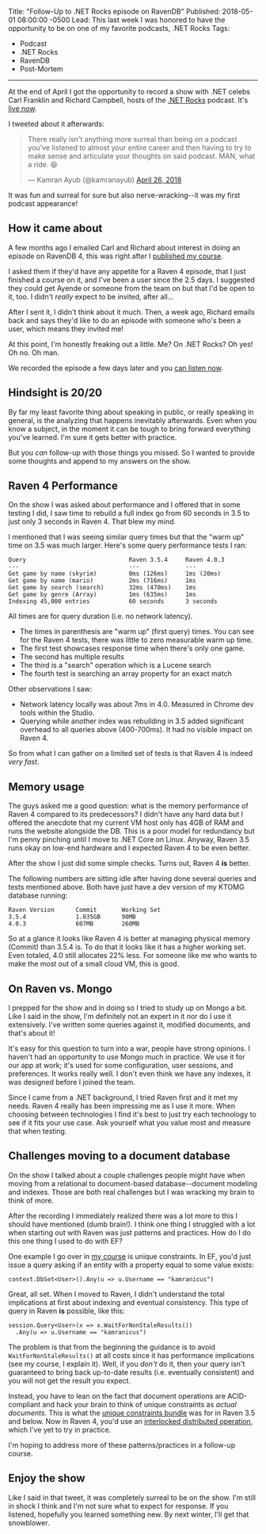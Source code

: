 Title: "Follow-Up to .NET Rocks episode on RavenDB"
Published: 2018-05-01 08:00:00 -0500
Lead: This last week I was honored to have the opportunity to be on one of my favorite podcasts, .NET Rocks
Tags:
- Podcast
- .NET Rocks
- RavenDB
- Post-Mortem
---

At the end of April I got the opportunity to record a show with .NET celebs Carl Franklin and Richard Campbell, hosts of the [.NET Rocks][dotnetrocks] podcast. It's [live now][episode]. 

I tweeted about it afterwards:

<blockquote class="twitter-tweet" data-lang="en"><p lang="en" dir="ltr">There really isn&#39;t anything more surreal than being on a podcast you&#39;ve listened to almost your entire career and then having to try to make sense and articulate your thoughts on said podcast. MAN, what a ride. 😆</p>&mdash; Kamran Ayub (@kamranayub) <a href="https://twitter.com/kamranayub/status/989605608541376513?ref_src=twsrc%5Etfw">April 26, 2018</a></blockquote>
<script async src="https://platform.twitter.com/widgets.js" charset="utf-8"></script>

It was fun and surreal for sure but also nerve-wracking--it was my first podcast appearance!

## How it came about

A few months ago I emailed Carl and Richard about interest in doing an episode on RavenDB 4, this was right after I [published my course][ravendb4-course].

I asked them if they'd have any appetite for a Raven 4 episode, that I just finished a course on it, and I've been a user since the 2.5 days. I suggested they could get Ayende or someone from the team on but that I'd be open to it, too. I didn't *really* expect to be invited, after all...

After I sent it, I didn't think about it much. Then, a week ago, Richard emails back and says they'd like to do an episode with someone who's been a user, which means they invited me!

At this point, I'm honestly freaking out a little. Me? On .NET Rocks? Oh yes! Oh no. Oh man.

We recorded the episode a few days later and you [can listen now][episode].

## Hindsight is 20/20

By far my least favorite thing about speaking in public, or really speaking in general, is the analyzing that happens inevitably afterwards. Even when you know a subject, in the moment it can be tough to bring forward everything you've learned. I'm sure it gets better with practice.

But you *can* follow-up with those things you missed. So I wanted to provide some thoughts and append to my answers on the show.

## Raven 4 Performance

On the show I was asked about performance and I offered that in some testing I did, I saw time to rebuild a full index go from 60 seconds in 3.5 to just only 3 seconds in Raven 4. That blew my mind.

I mentioned that I was seeing similar query times but that the "warm up" time on 3.5 was much larger. Here's some query performance tests I ran:

    Query                             Raven 3.5.4     Raven 4.0.3
    ---                               ---             ---
    Get game by name (skyrim)         0ms (126ms)     1ms (20ms)
    Get game by name (mario)          2ms (716ms)     1ms    
    Get game by search (search)       32ms (470ms)    1ms
    Get game by genre (Array)         1ms (635ms)     1ms
    Indexing 45,000 entries           60 seconds      3 seconds

All times are for query duration (i.e. no network latency). 

- The times in parenthesis are "warm up" (first query) times. You can see for the Raven 4 tests, there was little to zero measurable warm up time.
- The first test showcases response time when there's only one game.
- The second has multiple results
- The third is a "search" operation which is a Lucene search
- The fourth test is searching an array property for an exact match

Other observations I saw:

- Network latency locally was about 7ms in 4.0. Measured in Chrome dev tools within the Studio.
- Querying while another index was rebuilding in 3.5 added significant overhead to all queries above (400-700ms). It had no visible impact on Raven 4.

So from what I can gather on a limited set of tests is that Raven 4 is indeed *very fast*.

## Memory usage

The guys asked me a good question: what is the memory performance of Raven 4 compared to its predecessors? I didn't have any hard data but I offered the anecdote that my current VM host only has 4GB of RAM and runs the website alongside the DB. This is a poor model for redundancy but I'm penny pinching until I move to .NET Core on Linux. Anyway, Raven 3.5 runs okay on low-end hardware and I expected Raven 4 to be even better.

After the show I just did some simple checks. Turns out, Raven 4 **is** better. 

The following numbers are sitting idle after having done several queries and tests mentioned above. Both have just have a dev version of my KTOMG database running:

    Raven Version      Commit       Working Set
    3.5.4              1.035GB      90MB
    4.0.3              607MB        260MB

So at a glance it looks like Raven 4 is better at managing physical memory (Commit) than 3.5.4 is. To do that it looks like it has a higher working set. Even totaled, 4.0 still allocates 22% less. For someone like me who wants to make the most out of a small cloud VM, this is good.

## On Raven vs. Mongo

I prepped for the show and in doing so I tried to study up on Mongo a bit. Like I said in the show, I'm definitely not an expert in it nor do I use it extensively. I've written some queries against it, modified documents, and that's about it!

It's easy for this question to turn into a war, people have strong opinions. I haven't had an opportunity to use Mongo much in practice. We use it for our app at work; it's used for some configuration, user sessions, and preferences. It works really well. I don't even think we have any indexes, it was designed before I joined the team. 

Since I came from a .NET background, I tried Raven first and it met my needs. Raven 4 really has been impressing me as I use it more. When choosing between technologies I find it's best to just try each technology to see if it fits your use case. Ask yourself what you value most and measure that when testing.

## Challenges moving to a document database

On the show I talked about a couple challenges people might have when moving from a relational to document-based database--document modeling and indexes. Those are both real challenges but I was wracking my brain to think of more.

After the recording I immediately realized there was a lot more to this I should have mentioned (dumb brain!). I think one thing I struggled with a lot when starting out with Raven was just patterns and practices. How do I do this one thing I used to do with EF? 

One example I go over in [my course][ravendb4-course] is unique constraints. In EF, you'd just issue a query asking if an entity with a property equal to some value exists:

    context.DbSet<User>().Any(u => u.Username == "kamranicus")

Great, all set. When I moved to Raven, I didn't understand the total implications at first about indexing and eventual consistency. This type of query in Raven **is** possible, like this:

    session.Query<User>(x => x.WaitForNonStaleResults())
      .Any(u => u.Username == "kamranicus")

The problem is that from the beginning the guidance is to avoid `WaitForNonStaleResults()` at all costs since it has performance implications (see my course, I explain it). Well, if you *don't* do it, then your query isn't guaranteed to bring back up-to-date results (i.e. eventually consistent) and you will not get the result you expect.

Instead, you have to lean on the fact that document operations are ACID-compliant and hack your brain to think of unique constraints as *actual documents.* This is what the [unique constraints bundle](https://ravendb.net/docs/article-page/3.5/Csharp/server/bundles/unique-constraints) was for in Raven 3.5 and below. Now in Raven 4, you'd use an [interlocked distributed operation](https://ayende.com/blog/180067/ravendb-4-0-interlocked-distributed-operations), which I've yet to try in practice.

I'm hoping to address more of these patterns/practices in a follow-up course.

## Enjoy the show

Like I said in that tweet, it was completely surreal to be on the show. I'm still in shock I think and I'm not sure what to expect for response. If you listened, hopefully you learned something new. By next winter, I'll get that snowblower.

[dotnetrocks]: http://dotnetrocks.com
[episode]: http://dotnetrocks.com/show/id
[ravendb4-course]: https://kamranicus.com/posts/2018-02-08-ravendb-4-course-live